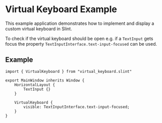 # Virtual Keyboard Example

This example application demonstrates how to implement and display a custom virtual keyboard in Slint.

To check if the virtual keyboard should be open e.g. if a `TextInput` gets focus the property `TextInputInterface.text-input-focused` can be used.

## Example

```slint
import { VirtualKeyboard } from "virtual_keyboard.slint"

export MainWindow inherits Window {
    HorizontalLayout {
        TextInput {}
    }

    VirtualKeyboard {
        visible: TextInputInterface.text-input-focused;
    }
}
```

